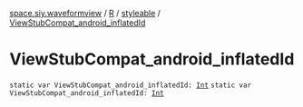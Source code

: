 [space.siy.waveformview](../../index.md) / [R](../index.md) / [styleable](index.md) / [ViewStubCompat_android_inflatedId](./-view-stub-compat_android_inflated-id.md)

# ViewStubCompat_android_inflatedId

`static var ViewStubCompat_android_inflatedId: `[`Int`](https://kotlinlang.org/api/latest/jvm/stdlib/kotlin/-int/index.html)
`static var ViewStubCompat_android_inflatedId: `[`Int`](https://kotlinlang.org/api/latest/jvm/stdlib/kotlin/-int/index.html)